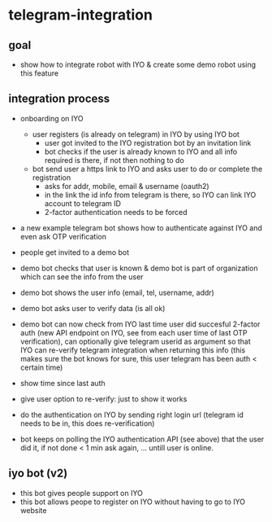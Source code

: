 # telegram-integration

## goal

- show how to integrate robot with IYO & create some demo robot using this feature

## integration process

- onboarding on IYO
  - user registers (is already on telegram) in IYO by using IYO bot
    - user got invited to the IYO registration bot by an invitation link
    - bot checks if the user is already known to IYO and all info required is there, if not then nothing to do
  - bot send user a https link to IYO and asks user to do or complete the registration
    - asks for addr, mobile, email & username (oauth2)
    - in the link the id info from telegram is there, so IYO can link IYO account to telegram ID
    - 2-factor authentication needs to be forced
  
-  a new example telegram bot shows how to authenticate against IYO and even ask OTP verification
  - people get invited to a demo bot
  - demo bot checks that user is known & demo bot is part of organization which can see the info from the user
  - demo bot shows the user info (email, tel, username, addr)
  - demo bot asks user to verify data (is all ok)
  - demo bot can now check from IYO last time user did succesful 2-factor auth (new API endpoint on IYO, see from each user time of last OTP verification), can optionally give telegram userid as argument so that IYO can re-verify telegram integration when returning this info (this makes sure the bot knows for sure, this user telegram has been auth < certain time)
  - show time since last auth
  - give user option to re-verify: just to show it works
  - do the authentication on IYO by sending right login url (telegram id needs to be in, this does re-verification)
  - bot keeps on polling the IYO authentication API (see above) that the user did it, if not done < 1 min ask again, ... untill user is online.

## iyo bot (v2)

- this bot gives people support on IYO
- this bot allows peope to register on IYO without having to go to IYO website
